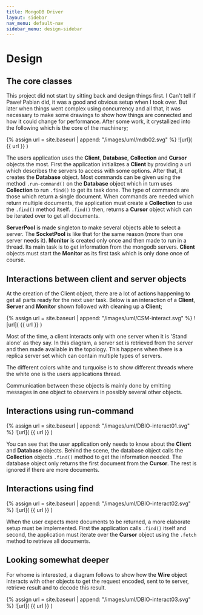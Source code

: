 ```yaml
---
title: MongoDB Driver
layout: sidebar
nav_menu: default-nav
sidebar_menu: design-sidebar
---
```

# Design

## The core classes

This project did not start by sitting back and design things first. I Can't tell if Paweł Pabian did, it was a good and obvious setup when I took over. But later when things went complex using concurrency and all that, it was necessary to make some drawings to show how things are connected and how it could change for performance. After some work, it crystallized into the following which is the core of the machinery;

{% assign url = site.baseurl | append: "/images/uml/mdb02.svg" %}
![url]( {{ url }} )

The users application uses the **Client**, **Database**, **Collection** and **Cursor** objects the most. First the application initializes a **Client** by providing a uri which describes the servers to access with some options. After that, it creates the **Database** object. Most commands can be given using the method `.run-command()` on the **Database** object which in turn uses **Collection** to run `.find()` to get its task done. The type of commands are those which return a single document. When commands are needed which return multiple documents, the application must create a **Collection** to use the `.find()` method itself. `.find()` then, returns a **Cursor** object which can be iterated over to get all documents.

**ServerPool** is made singleton to make several objects able to select a server. The **SocketPool** is like that for the same reason (more than one server needs it). **Monitor** is created only once and then made to run in a thread. Its main task is to get information from the mongodb servers. **Client** objects must start the **Monitor** as its first task which is only done once of course.


## Interactions between client and server objects

At the creation of the Client object, there are a lot of actions happening to get all parts ready for the next user task. Below is an interaction of a **Client**, **Server** and **Monitor** shown followed with cleaning up a **Client**;

{% assign url = site.baseurl | append: "/images/uml/CSM-interact.svg" %}
![url]( {{ url }} )

Most of the time, a client interacts only with one server when it is 'Stand alone' as they say. In this diagram, a server set is retrieved from the server and then made available in the topology. This happens when there is a replica server set which can contain multiple types of servers.

The different colors white and turquoise is to show different threads where the white one is the users applications thread.

Communication between these objects is mainly done by emitting messages in one object to observers in possibly several other objects.


## Interactions using run-command

{% assign url = site.baseurl | append: "/images/uml/DBIO-interact01.svg" %}
![url]( {{ url }} )

You can see that the user application only needs to know about the **Client** and **Database** objects. Behind the scene, the database object calls the **Collection** objects `.find()` method to get the information needed. The database object only returns the first document from the **Cursor**. The rest is ignored if there are more documents.

## Interactions using find

{% assign url = site.baseurl | append: "/images/uml/DBIO-interact02.svg" %}
![url]( {{ url }} )

When the user expects more documents to be returned, a more elaborate setup must be implemented. First the application calls `.find()` itself and second, the application must iterate over the **Cursor** object using the `.fetch` method to retrieve all documents.

## Looking somewhat deeper

For whome is interested, a diagram follows to show how the **Wire** object interacts with other objects to get the request encoded, sent to te server, retrieve result and to decode this result.

{% assign url = site.baseurl | append: "/images/uml/DBIO-interact03.svg" %}
![url]( {{ url }} )
